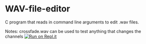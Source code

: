 # WAV-file-editor
C program that reads in command line arguments to edit .wav files.


Notes:
crossfade.wav can be used to test anything that changes the channels
[![Run on Repl.it](https://repl.it/badge/github/poiu2463/WAV-file-editor)](https://repl.it/github/poiu2463/WAV-file-editor)
